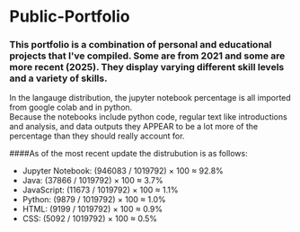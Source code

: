 # Public-Portfolio

### This portfolio is a combination of personal and educational projects that I've compiled. Some are from 2021 and some are more recent (2025). They display varying different skill levels and a variety of skills.


<p>
  In the langauge distribution, the jupyter notebook percentage is all imported from google colab and in python.<br>
  Because the notebooks include python code, regular text like introductions and analysis, and data outputs they APPEAR to be a lot more of the percentage than they should really account for.
<p>

####As of the most recent update the distrubution is as follows:

<ul>
  <li>Jupyter Notebook: (946083 / 1019792) × 100 ≈ 92.8%</li>
  <li>Java: (37866 / 1019792) × 100 ≈ 3.7%</li>
  <li>JavaScript: (11673 / 1019792) × 100 ≈ 1.1%</li>
  <li>Python: (9879 / 1019792) × 100 ≈ 1.0%</li>
  <li>HTML: (9199 / 1019792) × 100 ≈ 0.9%</li>
  <li>CSS: (5092 / 1019792) × 100 ≈ 0.5%</li>
</ul>











